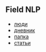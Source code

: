 ## Field NLP
* [люди](https://docs.google.com/spreadsheets/d/1pR2K_PWJXRUg0o1_-WYtp1NSiFk8ZwTpx6TMQYyk4sw/edit?usp=sharing)
* [дневник](https://docs.google.com/document/d/1QQcIDRANClqWJLela_BexcFAbiWT_TvUrfP2rL5ID1A/edit?usp=sharing)
* [папка](https://drive.google.com/drive/folders/1Sjy6FSdMWwKBImeT9v2mu0L0IFMuCon8?usp=sharing)
* [статьи]()
